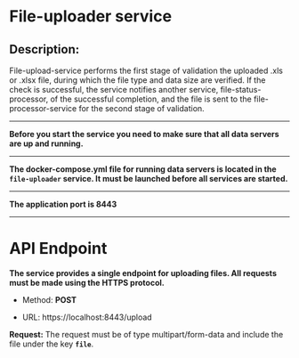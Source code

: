# File-uploader service

## Description:

File-upload-service performs the first stage of validation the uploaded .xls or .xlsx file,
during which the file type and data size are verified. If the check is successful,
the service notifies another service, file-status-processor, of the successful completion, and the file is sent to the file-processor-service for the second stage of validation.

---

**Before you start the service you need to make sure that all data servers are up and running.**

---

**The docker-compose.yml file for running data servers is located in the `file-uploader` service. It must be launched before all services are started.**

---


**The application port is 8443**

---

# API Endpoint
**The service provides a single endpoint for uploading files. All requests must be made using the HTTPS protocol.**

- Method: **POST**

- URL: https://localhost:8443/upload

**Request:** The request must be of type multipart/form-data and include the file under the key **`file`**.
